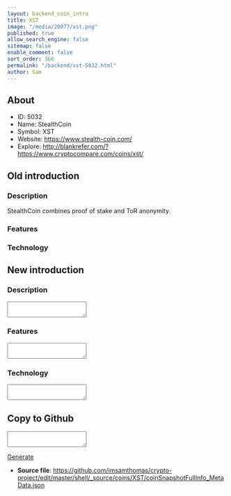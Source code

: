 ```yaml
---
layout: backend_coin_intro
title: XST
image: "/media/20077/xst.png"
published: true
allow_search_engine: false
sitemap: false
enable_comment: false
sort_order: 366
permalink: "/backend/xst-5032.html"
author: Sam
---
```


## About

- ID: 5032
- Name: StealthCoin
- Symbol: XST
- Website: https://www.stealth-coin.com/
- Explore: http://blankrefer.com/?https://www.cryptocompare.com/coins/xst/


## Old introduction

### Description

<p>StealthCoin combines proof of stake and ToR anonymity.</p>

### Features


### Technology




## New introduction


### Description
<textarea id="meta_description" name="description"></textarea>

### Features
<textarea id="meta_features" name="features"></textarea>

### Technology
<textarea id="meta_technology" name="technology"></textarea>


## Copy to Github

<textarea id="coinsnapshotfullinfo_metadata"></textarea>

<a href="#gen" onclick="generateMetaDatJson()">Generate</a>

- **Source file**: <a href="https://github.com/imsamthomas/crypto-project/edit/master/shell/_source/coins/XST/coinSnapshotFullInfo_MetaData.json">https://github.com/imsamthomas/crypto-project/edit/master/shell/_source/coins/XST/coinSnapshotFullInfo_MetaData.json</a>

